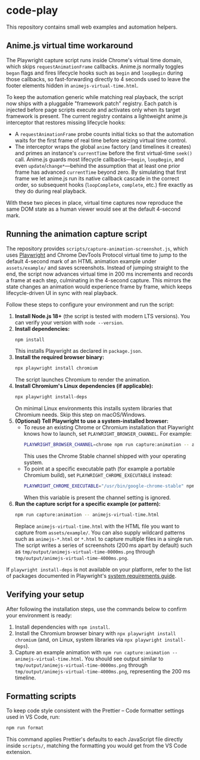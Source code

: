 # code-play

This repository contains small web examples and automation helpers.

## Anime.js virtual time workaround

The Playwright capture script runs inside Chrome's virtual time domain, which
skips `requestAnimationFrame` callbacks. Anime.js normally toggles `began`
flags and fires lifecycle hooks such as `begin` and `loopBegin` during those
callbacks, so fast-forwarding directly to 4 seconds used to leave the footer
elements hidden in `animejs-virtual-time.html`.

To keep the automation generic while matching real playback, the script now
ships with a pluggable "framework patch" registry. Each patch is injected
before page scripts execute and activates only when its target framework is
present. The current registry contains a lightweight anime.js interceptor that
restores missing lifecycle hooks:

* A `requestAnimationFrame` probe counts initial ticks so that the automation
  waits for the first frame of real time before seizing virtual time control.
* The interceptor wraps the global `anime` factory (and timelines it creates)
  and primes an instance's `currentTime` before the first virtual-time
  `seek()` call. Anime.js guards most lifecycle callbacks—`begin`,
  `loopBegin`, and even `update`/`change*`—behind the assumption that at least
  one prior frame has advanced `currentTime` beyond zero. By simulating that
  first frame we let anime.js run its native callback cascade in the correct
  order, so subsequent hooks (`loopComplete`, `complete`, etc.) fire exactly as
  they do during real playback.

With these two pieces in place, virtual time captures now reproduce the same
DOM state as a human viewer would see at the default 4-second mark.

## Running the animation capture script

The repository provides `scripts/capture-animation-screenshot.js`, which uses [Playwright](https://playwright.dev/) and Chrome DevTools Protocol virtual time to jump to the default 4-second mark of an HTML animation example under `assets/example/` and saves screenshots. Instead of jumping straight to the end, the script now advances virtual time in 200 ms increments and records a frame at each step, culminating in the 4-second capture. This mirrors the state changes an animation would experience frame by frame, which keeps lifecycle-driven UI in sync with real playback.

Follow these steps to configure your environment and run the script:

1. **Install Node.js 18+** (the script is tested with modern LTS versions). You can verify your version with `node --version`.
2. **Install dependencies:**
   ```bash
   npm install
   ```
   This installs Playwright as declared in `package.json`.
3. **Install the required browser binary:**
   ```bash
   npx playwright install chromium
   ```
   The script launches Chromium to render the animation.
4. **Install Chromium's Linux dependencies (if applicable):**
   ```bash
   npx playwright install-deps
   ```
   On minimal Linux environments this installs system libraries that Chromium needs. Skip this step on macOS/Windows.
5. **(Optional) Tell Playwright to use a system-installed browser:**
   * To reuse an existing Chrome or Chromium installation that Playwright knows how to launch, set `PLAYWRIGHT_BROWSER_CHANNEL`. For example:
     ```bash
     PLAYWRIGHT_BROWSER_CHANNEL=chrome npm run capture:animation -- animejs-virtual-time.html
     ```
     This uses the Chrome Stable channel shipped with your operating system.
   * To point at a specific executable path (for example a portable Chromium build), set `PLAYWRIGHT_CHROME_EXECUTABLE` instead:
     ```bash
     PLAYWRIGHT_CHROME_EXECUTABLE="/usr/bin/google-chrome-stable" npm run capture:animation -- animejs-virtual-time.html
     ```
     When this variable is present the channel setting is ignored.
6. **Run the capture script for a specific example (or pattern):**
   ```bash
   npm run capture:animation -- animejs-virtual-time.html
   ```
   Replace `animejs-virtual-time.html` with the HTML file you want to capture from `assets/example/`. You can also supply wildcard patterns such as `animejs-*.html` or `*.html` to capture multiple files in a single run. The script writes a series of screenshots (200 ms apart by default) such as `tmp/output/animejs-virtual-time-0000ms.png` through `tmp/output/animejs-virtual-time-4000ms.png`.

If `playwright install-deps` is not available on your platform, refer to the list of packages documented in Playwright's [system requirements guide](https://playwright.dev/docs/intro#system-requirements).

## Verifying your setup

After following the installation steps, use the commands below to confirm your environment is ready:

1. Install dependencies with `npm install`.
2. Install the Chromium browser binary with `npx playwright install chromium` (and, on Linux, system libraries via `npx playwright install-deps`).
3. Capture an example animation with `npm run capture:animation -- animejs-virtual-time.html`. You should see output similar to `tmp/output/animejs-virtual-time-0000ms.png` through `tmp/output/animejs-virtual-time-4000ms.png`, representing the 200 ms timeline.

## Formatting scripts

To keep code style consistent with the Prettier – Code formatter settings used in VS Code, run:

```bash
npm run format
```

This command applies Prettier's defaults to each JavaScript file directly inside `scripts/`, matching the formatting you would get from the VS Code extension.
